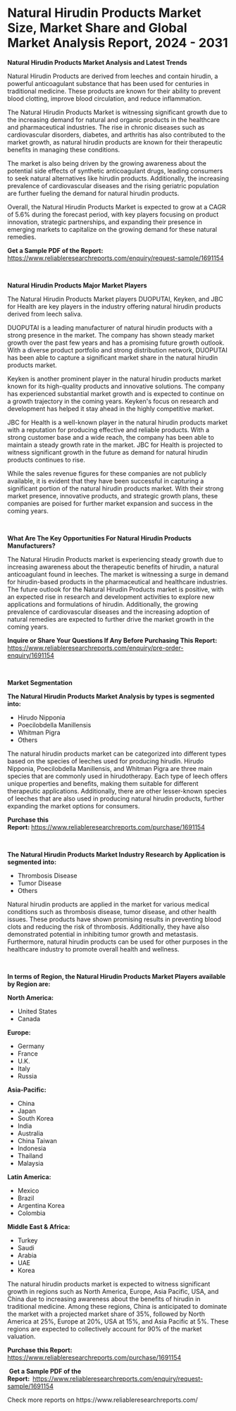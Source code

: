 <p><h1>Natural Hirudin Products Market Size, Market Share and Global Market Analysis Report, 2024 - 2031</h1></p><p><strong>Natural Hirudin Products Market Analysis and Latest Trends</strong></p>
<p><p>Natural Hirudin Products are derived from leeches and contain hirudin, a powerful anticoagulant substance that has been used for centuries in traditional medicine. These products are known for their ability to prevent blood clotting, improve blood circulation, and reduce inflammation.</p><p>The Natural Hirudin Products Market is witnessing significant growth due to the increasing demand for natural and organic products in the healthcare and pharmaceutical industries. The rise in chronic diseases such as cardiovascular disorders, diabetes, and arthritis has also contributed to the market growth, as natural hirudin products are known for their therapeutic benefits in managing these conditions.</p><p>The market is also being driven by the growing awareness about the potential side effects of synthetic anticoagulant drugs, leading consumers to seek natural alternatives like hirudin products. Additionally, the increasing prevalence of cardiovascular diseases and the rising geriatric population are further fueling the demand for natural hirudin products.</p><p>Overall, the Natural Hirudin Products Market is expected to grow at a CAGR of 5.6% during the forecast period, with key players focusing on product innovation, strategic partnerships, and expanding their presence in emerging markets to capitalize on the growing demand for these natural remedies.</p></p>
<p><strong>Get a Sample PDF of the Report:&nbsp;</strong> <a href="https://www.reliableresearchreports.com/enquiry/request-sample/1691154">https://www.reliableresearchreports.com/enquiry/request-sample/1691154</a></p>
<p>&nbsp;</p>
<p><strong>Natural Hirudin Products Major Market Players</strong></p>
<p><p>The Natural Hirudin Products Market players DUOPUTAI, Keyken, and JBC for Health are key players in the industry offering natural hirudin products derived from leech saliva. </p><p>DUOPUTAI is a leading manufacturer of natural hirudin products with a strong presence in the market. The company has shown steady market growth over the past few years and has a promising future growth outlook. With a diverse product portfolio and strong distribution network, DUOPUTAI has been able to capture a significant market share in the natural hirudin products market.</p><p>Keyken is another prominent player in the natural hirudin products market known for its high-quality products and innovative solutions. The company has experienced substantial market growth and is expected to continue on a growth trajectory in the coming years. Keyken's focus on research and development has helped it stay ahead in the highly competitive market.</p><p>JBC for Health is a well-known player in the natural hirudin products market with a reputation for producing effective and reliable products. With a strong customer base and a wide reach, the company has been able to maintain a steady growth rate in the market. JBC for Health is projected to witness significant growth in the future as demand for natural hirudin products continues to rise.</p><p>While the sales revenue figures for these companies are not publicly available, it is evident that they have been successful in capturing a significant portion of the natural hirudin products market. With their strong market presence, innovative products, and strategic growth plans, these companies are poised for further market expansion and success in the coming years.</p></p>
<p>&nbsp;</p>
<p><strong>What Are The Key Opportunities For Natural Hirudin Products Manufacturers?</strong></p>
<p><p>The Natural Hirudin Products market is experiencing steady growth due to increasing awareness about the therapeutic benefits of hirudin, a natural anticoagulant found in leeches. The market is witnessing a surge in demand for hirudin-based products in the pharmaceutical and healthcare industries. The future outlook for the Natural Hirudin Products market is positive, with an expected rise in research and development activities to explore new applications and formulations of hirudin. Additionally, the growing prevalence of cardiovascular diseases and the increasing adoption of natural remedies are expected to further drive the market growth in the coming years.</p></p>
<p><strong>Inquire or Share Your Questions If Any Before Purchasing This Report:</strong> <a href="https://www.reliableresearchreports.com/enquiry/pre-order-enquiry/1691154">https://www.reliableresearchreports.com/enquiry/pre-order-enquiry/1691154</a></p>
<p>&nbsp;</p>
<p><strong>Market Segmentation</strong></p>
<p><strong>The Natural Hirudin Products Market Analysis by types is segmented into:</strong></p>
<p><ul><li>Hirudo Nipponia</li><li>Poecilobdella Manillensis</li><li>Whitman Pigra</li><li>Others</li></ul></p>
<p><p>The natural hirudin products market can be categorized into different types based on the species of leeches used for producing hirudin. Hirudo Nipponia, Poecilobdella Manillensis, and Whitman Pigra are three main species that are commonly used in hirudotherapy. Each type of leech offers unique properties and benefits, making them suitable for different therapeutic applications. Additionally, there are other lesser-known species of leeches that are also used in producing natural hirudin products, further expanding the market options for consumers.</p></p>
<p><strong>Purchase this Report:&nbsp;</strong><a href="https://www.reliableresearchreports.com/purchase/1691154">https://www.reliableresearchreports.com/purchase/1691154</a></p>
<p>&nbsp;</p>
<p><strong>The Natural Hirudin Products Market Industry Research by Application is segmented into:</strong></p>
<p><ul><li>Thrombosis Disease</li><li>Tumor Disease</li><li>Others</li></ul></p>
<p><p>Natural hirudin products are applied in the market for various medical conditions such as thrombosis disease, tumor disease, and other health issues. These products have shown promising results in preventing blood clots and reducing the risk of thrombosis. Additionally, they have also demonstrated potential in inhibiting tumor growth and metastasis. Furthermore, natural hirudin products can be used for other purposes in the healthcare industry to promote overall health and wellness.</p></p>
<p>&nbsp;</p>
<p><strong>In terms of Region, the Natural Hirudin Products Market Players available by Region are:</strong></p>
<p>
    <p> <strong> North America: </strong>
        <ul>
            <li>United States</li>
            <li>Canada</li>
        </ul>
        </p> 
    <p> <strong> Europe: </strong>
        <ul>
            <li>Germany</li>
            <li>France</li>
            <li>U.K.</li>
            <li>Italy</li>
            <li>Russia</li>
        </ul>
        </p> 
    <p> <strong> Asia-Pacific: </strong>
        <ul>
            <li>China</li>
            <li>Japan</li>
            <li>South Korea</li>
            <li>India</li>
            <li>Australia</li>
            <li>China Taiwan</li>
            <li>Indonesia</li>
            <li>Thailand</li>
            <li>Malaysia</li>
        </ul>
        </p> 
    <p> <strong> Latin America: </strong>
        <ul>
            <li>Mexico</li>
            <li>Brazil</li>
            <li>Argentina Korea</li>
            <li>Colombia</li>
        </ul>
        </p> 
    <p> <strong> Middle East & Africa: </strong>
        <ul>
            <li>Turkey</li>
            <li>Saudi</li>
            <li>Arabia</li>
            <li>UAE</li>
            <li>Korea</li>
        </ul>
    </p>
    </p>
<p><p>The natural hirudin products market is expected to witness significant growth in regions such as North America, Europe, Asia Pacific, USA, and China due to increasing awareness about the benefits of hirudin in traditional medicine. Among these regions, China is anticipated to dominate the market with a projected market share of 35%, followed by North America at 25%, Europe at 20%, USA at 15%, and Asia Pacific at 5%. These regions are expected to collectively account for 90% of the market valuation.</p></p>
<p><strong>Purchase this Report: </strong><a href="https://www.reliableresearchreports.com/purchase/1691154">https://www.reliableresearchreports.com/purchase/1691154</a></p>
<p>&nbsp;<strong>Get a Sample PDF of the Report:&nbsp;&nbsp;</strong><a href="https://www.reliableresearchreports.com/enquiry/request-sample/1691154">https://www.reliableresearchreports.com/enquiry/request-sample/1691154</a></p>
<p><strong></strong></p>
<p>Check more reports on https://www.reliableresearchreports.com/</p>